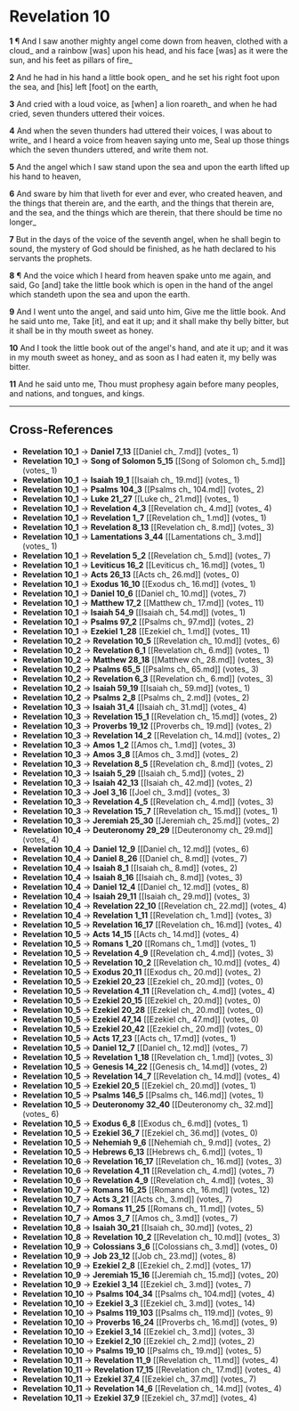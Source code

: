 # Revelation 10

**1** ¶ And I saw another mighty angel come down from heaven, clothed with a cloud_ and a rainbow [was] upon his head, and his face [was] as it were the sun, and his feet as pillars of fire_

**2** And he had in his hand a little book open_ and he set his right foot upon the sea, and [his] left [foot] on the earth,

**3** And cried with a loud voice, as [when] a lion roareth_ and when he had cried, seven thunders uttered their voices.

**4** And when the seven thunders had uttered their voices, I was about to write_ and I heard a voice from heaven saying unto me, Seal up those things which the seven thunders uttered, and write them not.

**5** And the angel which I saw stand upon the sea and upon the earth lifted up his hand to heaven,

**6** And sware by him that liveth for ever and ever, who created heaven, and the things that therein are, and the earth, and the things that therein are, and the sea, and the things which are therein, that there should be time no longer_

**7** But in the days of the voice of the seventh angel, when he shall begin to sound, the mystery of God should be finished, as he hath declared to his servants the prophets.

**8** ¶ And the voice which I heard from heaven spake unto me again, and said, Go [and] take the little book which is open in the hand of the angel which standeth upon the sea and upon the earth.

**9** And I went unto the angel, and said unto him, Give me the little book. And he said unto me, Take [it], and eat it up; and it shall make thy belly bitter, but it shall be in thy mouth sweet as honey.

**10** And I took the little book out of the angel's hand, and ate it up; and it was in my mouth sweet as honey_ and as soon as I had eaten it, my belly was bitter.

**11** And he said unto me, Thou must prophesy again before many peoples, and nations, and tongues, and kings.

---

## Cross-References

- **Revelation 10_1** → **Daniel 7_13** [[Daniel ch_ 7.md]] (votes_ 1)
- **Revelation 10_1** → **Song of Solomon 5_15** [[Song of Solomon ch_ 5.md]] (votes_ 1)
- **Revelation 10_1** → **Isaiah 19_1** [[Isaiah ch_ 19.md]] (votes_ 1)
- **Revelation 10_1** → **Psalms 104_3** [[Psalms ch_ 104.md]] (votes_ 2)
- **Revelation 10_1** → **Luke 21_27** [[Luke ch_ 21.md]] (votes_ 1)
- **Revelation 10_1** → **Revelation 4_3** [[Revelation ch_ 4.md]] (votes_ 4)
- **Revelation 10_1** → **Revelation 1_7** [[Revelation ch_ 1.md]] (votes_ 1)
- **Revelation 10_1** → **Revelation 8_13** [[Revelation ch_ 8.md]] (votes_ 3)
- **Revelation 10_1** → **Lamentations 3_44** [[Lamentations ch_ 3.md]] (votes_ 1)
- **Revelation 10_1** → **Revelation 5_2** [[Revelation ch_ 5.md]] (votes_ 7)
- **Revelation 10_1** → **Leviticus 16_2** [[Leviticus ch_ 16.md]] (votes_ 1)
- **Revelation 10_1** → **Acts 26_13** [[Acts ch_ 26.md]] (votes_ 0)
- **Revelation 10_1** → **Exodus 16_10** [[Exodus ch_ 16.md]] (votes_ 1)
- **Revelation 10_1** → **Daniel 10_6** [[Daniel ch_ 10.md]] (votes_ 7)
- **Revelation 10_1** → **Matthew 17_2** [[Matthew ch_ 17.md]] (votes_ 11)
- **Revelation 10_1** → **Isaiah 54_9** [[Isaiah ch_ 54.md]] (votes_ 1)
- **Revelation 10_1** → **Psalms 97_2** [[Psalms ch_ 97.md]] (votes_ 2)
- **Revelation 10_1** → **Ezekiel 1_28** [[Ezekiel ch_ 1.md]] (votes_ 11)
- **Revelation 10_2** → **Revelation 10_5** [[Revelation ch_ 10.md]] (votes_ 6)
- **Revelation 10_2** → **Revelation 6_1** [[Revelation ch_ 6.md]] (votes_ 1)
- **Revelation 10_2** → **Matthew 28_18** [[Matthew ch_ 28.md]] (votes_ 3)
- **Revelation 10_2** → **Psalms 65_5** [[Psalms ch_ 65.md]] (votes_ 3)
- **Revelation 10_2** → **Revelation 6_3** [[Revelation ch_ 6.md]] (votes_ 3)
- **Revelation 10_2** → **Isaiah 59_19** [[Isaiah ch_ 59.md]] (votes_ 1)
- **Revelation 10_2** → **Psalms 2_8** [[Psalms ch_ 2.md]] (votes_ 2)
- **Revelation 10_3** → **Isaiah 31_4** [[Isaiah ch_ 31.md]] (votes_ 4)
- **Revelation 10_3** → **Revelation 15_1** [[Revelation ch_ 15.md]] (votes_ 2)
- **Revelation 10_3** → **Proverbs 19_12** [[Proverbs ch_ 19.md]] (votes_ 2)
- **Revelation 10_3** → **Revelation 14_2** [[Revelation ch_ 14.md]] (votes_ 2)
- **Revelation 10_3** → **Amos 1_2** [[Amos ch_ 1.md]] (votes_ 3)
- **Revelation 10_3** → **Amos 3_8** [[Amos ch_ 3.md]] (votes_ 2)
- **Revelation 10_3** → **Revelation 8_5** [[Revelation ch_ 8.md]] (votes_ 2)
- **Revelation 10_3** → **Isaiah 5_29** [[Isaiah ch_ 5.md]] (votes_ 2)
- **Revelation 10_3** → **Isaiah 42_13** [[Isaiah ch_ 42.md]] (votes_ 2)
- **Revelation 10_3** → **Joel 3_16** [[Joel ch_ 3.md]] (votes_ 3)
- **Revelation 10_3** → **Revelation 4_5** [[Revelation ch_ 4.md]] (votes_ 3)
- **Revelation 10_3** → **Revelation 15_7** [[Revelation ch_ 15.md]] (votes_ 1)
- **Revelation 10_3** → **Jeremiah 25_30** [[Jeremiah ch_ 25.md]] (votes_ 2)
- **Revelation 10_4** → **Deuteronomy 29_29** [[Deuteronomy ch_ 29.md]] (votes_ 4)
- **Revelation 10_4** → **Daniel 12_9** [[Daniel ch_ 12.md]] (votes_ 6)
- **Revelation 10_4** → **Daniel 8_26** [[Daniel ch_ 8.md]] (votes_ 7)
- **Revelation 10_4** → **Isaiah 8_1** [[Isaiah ch_ 8.md]] (votes_ 2)
- **Revelation 10_4** → **Isaiah 8_16** [[Isaiah ch_ 8.md]] (votes_ 3)
- **Revelation 10_4** → **Daniel 12_4** [[Daniel ch_ 12.md]] (votes_ 8)
- **Revelation 10_4** → **Isaiah 29_11** [[Isaiah ch_ 29.md]] (votes_ 3)
- **Revelation 10_4** → **Revelation 22_10** [[Revelation ch_ 22.md]] (votes_ 4)
- **Revelation 10_4** → **Revelation 1_11** [[Revelation ch_ 1.md]] (votes_ 3)
- **Revelation 10_5** → **Revelation 16_17** [[Revelation ch_ 16.md]] (votes_ 4)
- **Revelation 10_5** → **Acts 14_15** [[Acts ch_ 14.md]] (votes_ 4)
- **Revelation 10_5** → **Romans 1_20** [[Romans ch_ 1.md]] (votes_ 1)
- **Revelation 10_5** → **Revelation 4_9** [[Revelation ch_ 4.md]] (votes_ 3)
- **Revelation 10_5** → **Revelation 10_2** [[Revelation ch_ 10.md]] (votes_ 4)
- **Revelation 10_5** → **Exodus 20_11** [[Exodus ch_ 20.md]] (votes_ 2)
- **Revelation 10_5** → **Ezekiel 20_23** [[Ezekiel ch_ 20.md]] (votes_ 0)
- **Revelation 10_5** → **Revelation 4_11** [[Revelation ch_ 4.md]] (votes_ 4)
- **Revelation 10_5** → **Ezekiel 20_15** [[Ezekiel ch_ 20.md]] (votes_ 0)
- **Revelation 10_5** → **Ezekiel 20_28** [[Ezekiel ch_ 20.md]] (votes_ 0)
- **Revelation 10_5** → **Ezekiel 47_14** [[Ezekiel ch_ 47.md]] (votes_ 0)
- **Revelation 10_5** → **Ezekiel 20_42** [[Ezekiel ch_ 20.md]] (votes_ 0)
- **Revelation 10_5** → **Acts 17_23** [[Acts ch_ 17.md]] (votes_ 1)
- **Revelation 10_5** → **Daniel 12_7** [[Daniel ch_ 12.md]] (votes_ 7)
- **Revelation 10_5** → **Revelation 1_18** [[Revelation ch_ 1.md]] (votes_ 3)
- **Revelation 10_5** → **Genesis 14_22** [[Genesis ch_ 14.md]] (votes_ 2)
- **Revelation 10_5** → **Revelation 14_7** [[Revelation ch_ 14.md]] (votes_ 4)
- **Revelation 10_5** → **Ezekiel 20_5** [[Ezekiel ch_ 20.md]] (votes_ 1)
- **Revelation 10_5** → **Psalms 146_5** [[Psalms ch_ 146.md]] (votes_ 1)
- **Revelation 10_5** → **Deuteronomy 32_40** [[Deuteronomy ch_ 32.md]] (votes_ 6)
- **Revelation 10_5** → **Exodus 6_8** [[Exodus ch_ 6.md]] (votes_ 1)
- **Revelation 10_5** → **Ezekiel 36_7** [[Ezekiel ch_ 36.md]] (votes_ 0)
- **Revelation 10_5** → **Nehemiah 9_6** [[Nehemiah ch_ 9.md]] (votes_ 2)
- **Revelation 10_5** → **Hebrews 6_13** [[Hebrews ch_ 6.md]] (votes_ 1)
- **Revelation 10_6** → **Revelation 16_17** [[Revelation ch_ 16.md]] (votes_ 3)
- **Revelation 10_6** → **Revelation 4_11** [[Revelation ch_ 4.md]] (votes_ 7)
- **Revelation 10_6** → **Revelation 4_9** [[Revelation ch_ 4.md]] (votes_ 3)
- **Revelation 10_7** → **Romans 16_25** [[Romans ch_ 16.md]] (votes_ 12)
- **Revelation 10_7** → **Acts 3_21** [[Acts ch_ 3.md]] (votes_ 7)
- **Revelation 10_7** → **Romans 11_25** [[Romans ch_ 11.md]] (votes_ 5)
- **Revelation 10_7** → **Amos 3_7** [[Amos ch_ 3.md]] (votes_ 7)
- **Revelation 10_8** → **Isaiah 30_21** [[Isaiah ch_ 30.md]] (votes_ 2)
- **Revelation 10_8** → **Revelation 10_2** [[Revelation ch_ 10.md]] (votes_ 3)
- **Revelation 10_9** → **Colossians 3_6** [[Colossians ch_ 3.md]] (votes_ 0)
- **Revelation 10_9** → **Job 23_12** [[Job ch_ 23.md]] (votes_ 8)
- **Revelation 10_9** → **Ezekiel 2_8** [[Ezekiel ch_ 2.md]] (votes_ 17)
- **Revelation 10_9** → **Jeremiah 15_16** [[Jeremiah ch_ 15.md]] (votes_ 20)
- **Revelation 10_9** → **Ezekiel 3_14** [[Ezekiel ch_ 3.md]] (votes_ 7)
- **Revelation 10_10** → **Psalms 104_34** [[Psalms ch_ 104.md]] (votes_ 4)
- **Revelation 10_10** → **Ezekiel 3_3** [[Ezekiel ch_ 3.md]] (votes_ 14)
- **Revelation 10_10** → **Psalms 119_103** [[Psalms ch_ 119.md]] (votes_ 9)
- **Revelation 10_10** → **Proverbs 16_24** [[Proverbs ch_ 16.md]] (votes_ 9)
- **Revelation 10_10** → **Ezekiel 3_14** [[Ezekiel ch_ 3.md]] (votes_ 3)
- **Revelation 10_10** → **Ezekiel 2_10** [[Ezekiel ch_ 2.md]] (votes_ 2)
- **Revelation 10_10** → **Psalms 19_10** [[Psalms ch_ 19.md]] (votes_ 5)
- **Revelation 10_11** → **Revelation 11_9** [[Revelation ch_ 11.md]] (votes_ 4)
- **Revelation 10_11** → **Revelation 17_15** [[Revelation ch_ 17.md]] (votes_ 4)
- **Revelation 10_11** → **Ezekiel 37_4** [[Ezekiel ch_ 37.md]] (votes_ 7)
- **Revelation 10_11** → **Revelation 14_6** [[Revelation ch_ 14.md]] (votes_ 4)
- **Revelation 10_11** → **Ezekiel 37_9** [[Ezekiel ch_ 37.md]] (votes_ 4)
